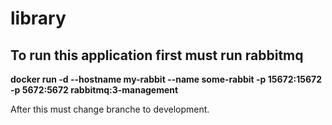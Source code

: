 # library
<h2>To run this application first must  run rabbitmq </h2>
<b>docker run -d --hostname my-rabbit --name some-rabbit -p 15672:15672 -p 5672:5672 rabbitmq:3-management </b><p>
After this must change branche to development.
